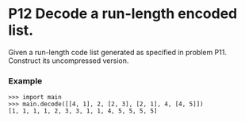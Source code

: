 # P12 Decode a run-length encoded list.

Given a run-length code list generated as specified in problem P11. Construct its uncompressed version.

### Example
```
>>> import main
>>> main.decode([[4, 1], 2, [2, 3], [2, 1], 4, [4, 5]])
[1, 1, 1, 1, 2, 3, 3, 1, 1, 4, 5, 5, 5, 5]
```
